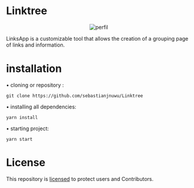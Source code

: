 # Linktree

<p align="center">
<a><img alt="perfil" src="https://raw.githubusercontent.com/sebastianjnuwu/sebastianjnuwu/main/imagens/dazai.png"
</a>
</p>

LinksApp is a customizable tool that allows the creation of a grouping page of links and information. 

# installation 

• cloning or repository :
```
git clone https://github.com/sebastianjnuwu/Linktree
```
• installing all dependencies:
```
yarn install
```
• starting project:
```
yarn start
```

# License

This repository is [licensed](https://choosealicense.com/licenses/mit/) to protect users and Contributors.


